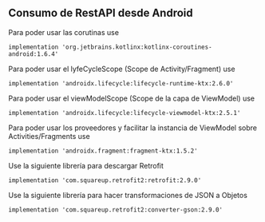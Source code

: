 ## Consumo de RestAPI desde Android


Para poder usar las corutinas use
```
implementation 'org.jetbrains.kotlinx:kotlinx-coroutines-android:1.6.4'
```
Para poder usar el lyfeCycleScope (Scope de Activity/Fragment) use
```
implementation 'androidx.lifecycle:lifecycle-runtime-ktx:2.6.0'
```
Para poder usar el viewModelScope (Scope de la capa de ViewModel) use
```
implementation 'androidx.lifecycle:lifecycle-viewmodel-ktx:2.5.1'
```

Para poder usar los proveedores y facilitar la instancia de ViewModel sobre Activities/Fragments use
```
implementation 'androidx.fragment:fragment-ktx:1.5.2'
```
Use la siguiente librería para descargar Retrofit
```
implementation 'com.squareup.retrofit2:retrofit:2.9.0'
```

Use la siguiente librería para hacer transformaciones de JSON a Objetos
```
implementation 'com.squareup.retrofit2:converter-gson:2.9.0'
```
